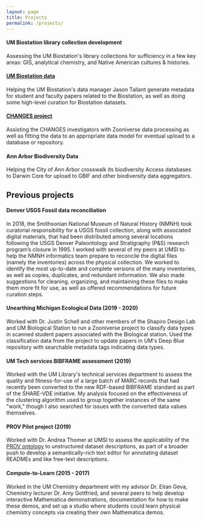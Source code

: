 ```yaml
---
layout: page
title: Projects
permalink: /projects/
---
```


#### UM Biostation library collection development
Assessing the UM Biostation's library collections for sufficiency in a few key areas: GIS, analytical chemistry, and Native American cultures & histories.

#### [UM Biostation data](https://mfield.umich.edu/)
Helping the UM Biostation's data manager Jason Tallant generate metadata for student and faculty papers related to the Biostation, 
as well as doing some high-level curation for Biostation datasets.

#### [CHANGES project](https://www.akthomer.com/current-projects#h.p_wWFjIATg6bii)
Assisting the CHANGES investigators with Zooniverse data processing as well as fitting the data to an appropriate data model for 
eventual upload to a database or repository.

#### Ann Arbor Biodiversity Data
Helping the City of Ann Arbor crosswalk its biodiversity Access databases to Darwin Core for upload to GBIF and other biodiversity data aggregators. 

## Previous projects

#### Denver USGS Fossil data reconciliation
In 2018, the Smithsonian National Museum of Natural History (NMNH) took curatorial responsibility for a USGS fossil collection, along with associated digital materials, that had been distributed among several locations following the USGS Denver Paleontology and Stratigraphy (P&S) research program’s closure in 1995. I worked with several of my peers at UMSI to help the NMNH informatics team prepare to reconcile the digital files (namely the inventories) across the physical collection. We worked to identify the most up-to-date and complete versions of the many inventories, as well as copies, duplicates, and redundant information. We also made suggestions for cleaning, organizing, and maintaining these files to make them more fit for use, as well as offered recommendations for future curation steps. 

#### Unearthing Michigan Ecological Data (2019 - 2020)
Worked with Dr. Justin Schell and other members of the Shapiro Design Lab and UM Biological Station to run a Zooniverse project to classify data types in scanned student papers associated with the Biological station. Used the classification data from the project to update papers in UM's Deep Blue repository with searchable metadata tags indicating data types.

#### UM Tech services BIBFRAME assessment (2019)
Worked with the UM Library's technical services department to assess the quality and fitness-for-use of a large batch of MARC records that had recently been converted to the new RDF-based BIBFRAME standard as part of the SHARE-VDE initiative. My analysis focused on the effectiveness of the clustering algorithm used to group together instances of the same "work," though I also searched for issues with the converted data values themselves.

#### PROV Pilot project (2019)
Worked with Dr. Andrea Thomer at UMSI to assess the applicability of the [PROV ontology](https://www.w3.org/TR/prov-o/) to unstructured dataset descriptions, as part of a broader push to develop a semantically-rich text editor for annotating dataset READMEs and like free-text descriptions.

#### Compute-to-Learn (2015 - 2017)
Worked in the UM Chemistry department with my advisor Dr. Eitan Geva, Chemistry lecturer Dr. Amy Gottfried, and several peers to help develop interactive Mathematica demonstrations, documentation for how to make these demos, and set up a studio where students could learn physical chemistry concepts via creating their own Mathematica demos.
